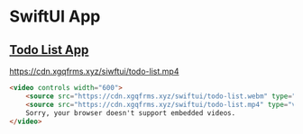 # SwiftUI App

## [Todo List App](https://cdn.xgqfrms.xyz/swiftui/TodoList.zip)

https://cdn.xgqfrms.xyz/siwftui/todo-list.mp4

```html
<video controls width="600">
    <source src="https://cdn.xgqfrms.xyz/swiftui/todo-list.webm" type="video/webm">
    <source src="https://cdn.xgqfrms.xyz/swiftui/todo-list.mp4" type="video/mp4">
    Sorry, your browser doesn't support embedded videos.
</video>

```
